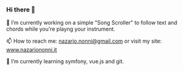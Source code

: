 ### Hi there 👋

🔭 I’m currently working on a simple "Song Scroller" to follow text and chords while you're playng your instrument.

📫 How to reach me: nazario.nonni@gmail.com or visit my site: www.nazariononni.it

🌱 I’m currently learning symfony, vue.js and git.

<!--
**Lazy66/Lazy66** is a ✨ _special_ ✨ repository because its `README.md` (this file) appears on your GitHub profile.

Here are some ideas to get you started:

- 🔭 I’m currently working on ...
- 🌱 I’m currently learning ...
- 👯 I’m looking to collaborate on ...
- 🤔 I’m looking for help with ...
- 💬 Ask me about ...
- 📫 How to reach me: ...
- 😄 Pronouns: ...
- ⚡ Fun fact: ...
-->

